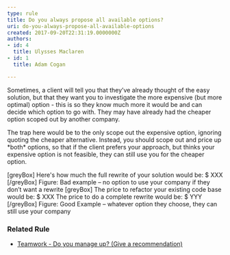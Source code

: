 ```yaml
---
type: rule
title: Do you always propose all available options?
uri: do-you-always-propose-all-available-options
created: 2017-09-20T22:31:19.0000000Z
authors:
- id: 4
  title: Ulysses Maclaren
- id: 1
  title: Adam Cogan

---
```


Sometimes, a client will tell you that they’ve already thought of the easy solution, but that they want you to investigate the more expensive (but more optimal) option - this is so they know much more it would be and can decide which option to go with. They may have already had the cheaper option scoped out by another company.
 
The trap here would be to the only scope out the expensive option, ignoring quoting the cheaper alternative. Instead, you should scope out and price up \*both\* options, so that if the client prefers your approach, but thinks your expensive option is not feasible, they can still use you for the cheaper option.

[greyBox]
 Here's how much the full rewrite of your solution would be: $ XXX 
[/greyBox]
Figure: Bad example – no option to use your company if they don’t want a rewrite
[greyBox]
 The price to refactor your existing code base would be: $ XXX
The price to do a complete rewrite would be: $ YYY 
[/greyBox]
Figure: Good Example – whatever option they choose, they can still use your company

### Related Rule


- [Teamwork - Do you manage up? (Give a recommendation)](/_layouts/15/FIXUPREDIRECT.ASPX?WebId=3dfc0e07-e23a-4cbb-aac2-e778b71166a2&amp;TermSetId=07da3ddf-0924-4cd2-a6d4-a4809ae20160&amp;TermId=ba07b0d2-ccce-4584-a636-f3a5d9bec2cf)
